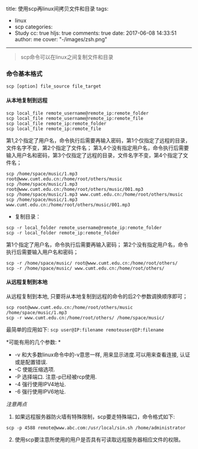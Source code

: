 title: 使用scp再linux间拷贝文件和目录
tags:
- linux
- scp
categories:
- Study
cc: true
hljs: true
comments: true
date: 2017-06-08 14:33:51
author: me
cover: "-/images/zsh.png"
---
> scp命令可以在linux之间复制文件和目录 

### 命令基本格式
`scp [option] file_source file_target`

#### 从本地复制到远程
```
scp local_file remote_username@remote_ip:remote_folder
scp local_file remote_username@remote_ip:remote_file
scp local_file remote_ip:remote_folder
scp local_file remote_ip:remote_file
```
第1,2个指定了用户名，命令执行后需要再输入密码，第1个仅指定了远程的目录，文件名字不变，第2个指定了文件名；
第3,4个没有指定用户名，命令执行后需要输入用户名和密码，第3个仅指定了远程的目录，文件名字不变，第4个指定了文件名；
```
scp /home/space/music/1.mp3 root@www.cumt.edu.cn:/home/root/others/music 
scp /home/space/music/1.mp3 root@www.cumt.edu.cn:/home/root/others/music/001.mp3 
scp /home/space/music/1.mp3 www.cumt.edu.cn:/home/root/others/music 
scp /home/space/music/1.mp3 www.cumt.edu.cn:/home/root/others/music/001.mp3 
```
* 复制目录： 
```
scp -r local_folder remote_username@remote_ip:remote_folder 
scp -r local_folder remote_ip:remote_folder 
```
第1个指定了用户名，命令执行后需要再输入密码； 
第2个没有指定用户名，命令执行后需要输入用户名和密码； 
```
scp -r /home/space/music/ root@www.cumt.edu.cn:/home/root/others/ 
scp -r /home/space/music/ www.cumt.edu.cn:/home/root/others/ 
```
#### 从远程复制到本地
从远程复制到本地, 只要将从本地复制到远程的命令的后2个参数调换顺序即可；
```
scp root@www.cumt.edu.cn:/home/root/others/music /home/space/music/1.mp3 
scp -r www.cumt.edu.cn:/home/root/others/ /home/space/music/
```
最简单的应用如下: `scp user@IP:filename remoteuser@IP:filename`

*可能有用的几个参数: *
+ -v 和大多数linux命令中的-v意思一样, 用来显示进度.可以用来查看连接, 认证或是配置错误.
+ -C 使能压缩选项.
+ -P 选择端口. 注意-p已经被rcp使用.
+ -4 强行使用IPV4地址.
+ -6 强行使用IPV6地址.


*注意两点*
1. 如果远程服务器防火墙有特殊限制，scp要走特殊端口，命令格式如下: 

`scp -p 4588 remote@www.abc.com:/usr/local/sin.sh /home/administrator`

2. 使用scp要注意所使用的用户是否具有可读取远程服务器相应文件的权限。
